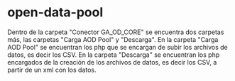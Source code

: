 # open-data-pool
Dentro de la carpeta "Conector GA_OD_CORE" se encuentra dos carpetas más, las carpetas "Carga AOD Pool" y "Descarga".
En la carpeta "Carga AOD Pool" se encuentran los php que se encargan de subir los archivos de datos, es decir los CSV.
En la carpeta "Descarga" se encuentran los php encargados de la creación de los archivos de datos, es decir los CSV, a partir de un xml con los datos.